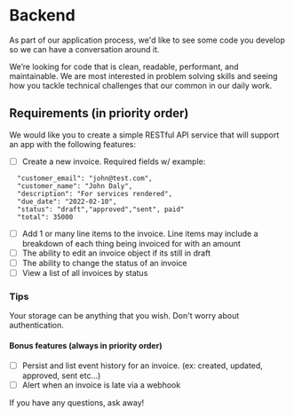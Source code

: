 # Backend

As part of our application process, we'd like to see some code you develop so we can have a conversation around it. 

We’re looking for code that is clean, readable, performant, and maintainable. We are most interested in problem solving skills and seeing how you tackle technical challenges that our common in our daily work.

## Requirements (in priority order)
  
We would like you to create a simple RESTful API service that will support an app with the following features:

 - [ ] Create a new invoice. Required fields w/ example:
```
  "customer_email": "john@test.com",
  "customer_name": "John Daly",
  "description": "For services rendered",
  "due_date": "2022-02-10",
  "status": "draft","approved","sent", paid"
  "total": 35000
``` 
 - [ ] Add 1 or many line items to the invoice. Line items may include a breakdown of each thing being invoiced for with an amount
 - [ ] The ability to edit an invoice object if its still in draft
 - [ ] The ability to change the status of an invoice 
 - [ ] View a list of all invoices by status 

### Tips
Your storage can be anything that you wish.
Don't worry about authentication. 

#### Bonus features (always in priority order)

 - [ ] Persist and list event history for an invoice. (ex: created, updated, approved, sent etc...)
 - [ ] Alert when an invoice is late via a webhook

If you have any questions, ask away!

